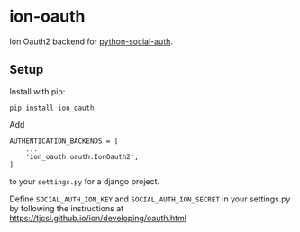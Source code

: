 # ion-oauth
Ion Oauth2 backend for [python-social-auth](https://github.com/python-social-auth/social-app-django).


Setup
-----

Install with pip:

```
pip install ion_oauth
```

Add
```
AUTHENTICATION_BACKENDS = [
    ...
    'ion_oauth.oauth.IonOauth2',
]
```
to your `settings.py` for a django project.

Define `SOCIAL_AUTH_ION_KEY` and `SOCIAL_AUTH_ION_SECRET` in your settings.py by following the instructions at https://tjcsl.github.io/ion/developing/oauth.html
